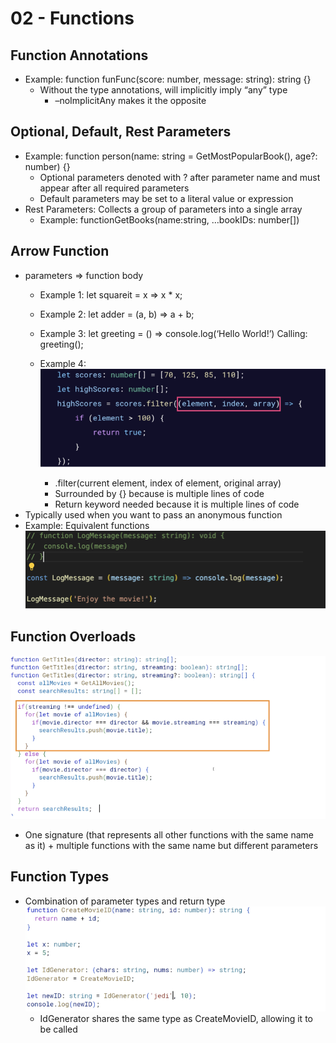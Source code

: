 # 02 - Functions

## Function Annotations
- Example: function funFunc(score: number, message: string): string {}
	- Without the type annotations, will implicitly imply “any” type
		- –noImplicitAny makes it the opposite

## Optional, Default, Rest Parameters
- Example: function person(name: string = GetMostPopularBook(), age?: number) {}
	- Optional parameters denoted with ? after parameter name and must appear after all required parameters
	- Default parameters may be set to a literal value or expression
- Rest Parameters: Collects a group of parameters into a single array
	- Example: functionGetBooks(name:string, …bookIDs: number[])

## Arrow Function
- parameters => function body
	- Example 1: let squareit = x => x * x;
	- Example 2: let adder = (a, b) => a + b;
	- Example 3: let greeting = () => console.log(‘Hello World!’) Calling: greeting();
	- Example 4:
		![Arrow Function](../images/arrowFunction.png)

		- .filter(current element, index of element, original array)
		- Surrounded by {} because is multiple lines of code
		- Return keyword needed because it is multiple lines of code
- Typically used when you want to pass an anonymous function
- Example: Equivalent functions
	![Equivalent Functions](../images/equivalentFunctions.png "equivalentFunctions")

## Function Overloads
![Function Overload](../images/functionOverloads.png)
- One signature (that represents all other functions with the same name as it) + multiple functions with the same name but different parameters

## Function Types
- Combination of parameter types and return type
![Function Types](../images/functionTypes.png)
	- IdGenerator shares the same type as CreateMovieID, allowing it to be called 


